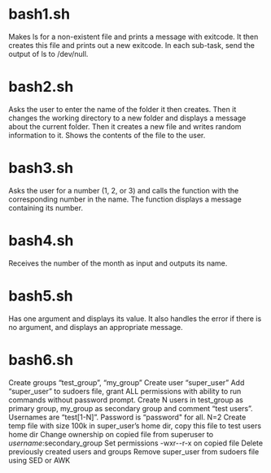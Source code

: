 # bash1.sh
Makes ls for a non-existent file and prints a message with exitcode. It then creates this file and prints out a new exitcode. In each sub-task, send the output of ls to /dev/null.

# bash2.sh
Asks the user to enter the name of the folder it then creates. Then it changes the working directory to a new folder and displays a message about the current folder. Then it creates a new file and writes random information to it. Shows the contents of the file to the user.

# bash3.sh
Asks the user for a number (1, 2, or 3) and calls the function with the corresponding number in the name. The function displays a message containing its number.

# bash4.sh
Receives the number of the month as input and outputs its name.

# bash5.sh
Has one argument and displays its value. It also handles the error if there is no argument, and displays an appropriate message.

# bash6.sh
Create groups “test_group”, “my_group”
Create user “super_user”
Add “super_user” to sudoers file, grant ALL permissions with ability to run commands  without password prompt.
Create N users in test_group as primary group, my_group as secondary group and  comment “test users”. Usernames are “test[1-N]”. Password is “password" for all. N=2
Create temp file with size 100k in super_user’s home dir, copy  this file to test users home  dir
Change ownership on copied file from superuser to $username:$secondary_group
Set permissions -wxr--r-x on copied file
Delete previously created users and groups
Remove super_user from sudoers file using SED or AWK
